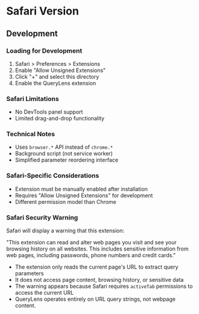# Safari Version

## Development

### Loading for Development

1. Safari > Preferences > Extensions
2. Enable "Allow Unsigned Extensions"
3. Click "+" and select this directory
4. Enable the QueryLens extension

### Safari Limitations

- No DevTools panel support
- Limited drag-and-drop functionality

### Technical Notes

- Uses `browser.*` API instead of `chrome.*`
- Background script (not service worker)
- Simplified parameter reordering interface

### Safari-Specific Considerations

- Extension must be manually enabled after installation
- Requires "Allow Unsigned Extensions" for development
- Different permission model than Chrome

### Safari Security Warning

Safari will display a warning that this extension:

"This extension can read and alter web pages you visit and see your browsing history on all websites. This includes sensitive information from web pages, including passwords, phone numbers and credit cards."

- The extension only reads the current page's URL to extract query parameters
- It does not access page content, browsing history, or sensitive data
- The warning appears because Safari requires `activeTab` permissions to access the current URL
- QueryLens operates entirely on URL query strings, not webpage content.
